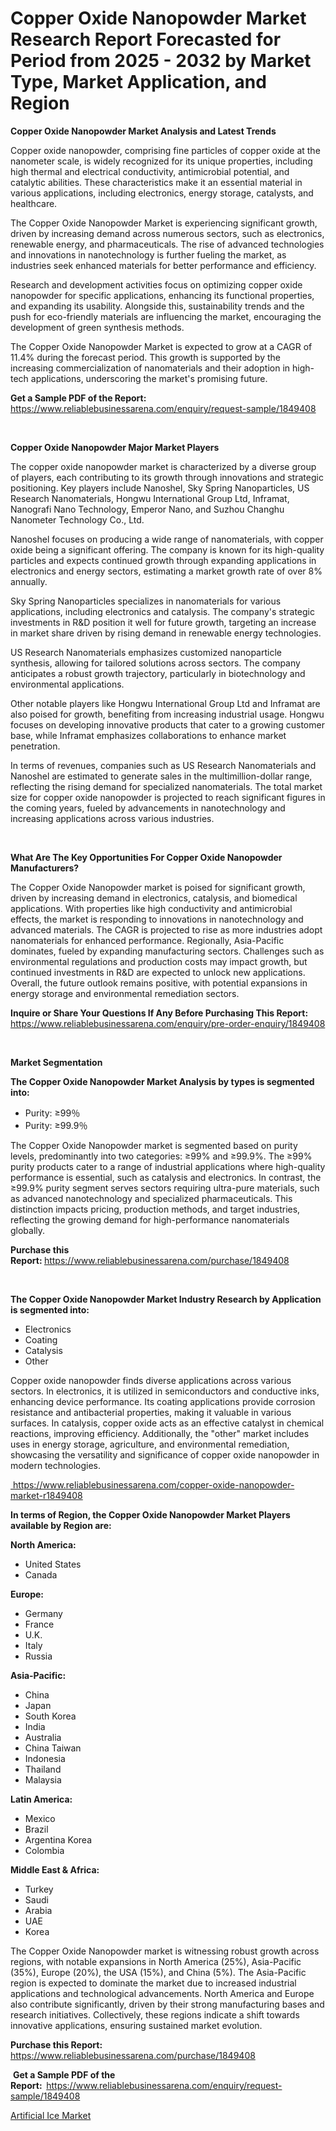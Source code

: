 <p><h1>Copper Oxide Nanopowder Market Research Report Forecasted for Period from 2025 -  2032 by Market Type, Market Application, and Region</h1></p><p><strong>Copper Oxide Nanopowder Market Analysis and Latest Trends</strong></p>
<p><p>Copper oxide nanopowder, comprising fine particles of copper oxide at the nanometer scale, is widely recognized for its unique properties, including high thermal and electrical conductivity, antimicrobial potential, and catalytic abilities. These characteristics make it an essential material in various applications, including electronics, energy storage, catalysts, and healthcare.</p><p>The Copper Oxide Nanopowder Market is experiencing significant growth, driven by increasing demand across numerous sectors, such as electronics, renewable energy, and pharmaceuticals. The rise of advanced technologies and innovations in nanotechnology is further fueling the market, as industries seek enhanced materials for better performance and efficiency.</p><p>Research and development activities focus on optimizing copper oxide nanopowder for specific applications, enhancing its functional properties, and expanding its usability. Alongside this, sustainability trends and the push for eco-friendly materials are influencing the market, encouraging the development of green synthesis methods.</p><p>The Copper Oxide Nanopowder Market is expected to grow at a CAGR of 11.4% during the forecast period. This growth is supported by the increasing commercialization of nanomaterials and their adoption in high-tech applications, underscoring the market's promising future.</p></p>
<p><strong>Get a Sample PDF of the Report:&nbsp;</strong> <a href="https://www.reliablebusinessarena.com/enquiry/request-sample/1849408?utm_campaign=2488&utm_medium=2&utm_source=Github&utm_content=ia&utm_term=02042025&utm_id=copper-oxide-nanopowder">https://www.reliablebusinessarena.com/enquiry/request-sample/1849408</a></p>
<p>&nbsp;</p>
<p><strong>Copper Oxide Nanopowder Major Market Players</strong></p>
<p><p>The copper oxide nanopowder market is characterized by a diverse group of players, each contributing to its growth through innovations and strategic positioning. Key players include Nanoshel, Sky Spring Nanoparticles, US Research Nanomaterials, Hongwu International Group Ltd, Inframat, Nanografi Nano Technology, Emperor Nano, and Suzhou Changhu Nanometer Technology Co., Ltd. </p><p>Nanoshel focuses on producing a wide range of nanomaterials, with copper oxide being a significant offering. The company is known for its high-quality particles and expects continued growth through expanding applications in electronics and energy sectors, estimating a market growth rate of over 8% annually.</p><p>Sky Spring Nanoparticles specializes in nanomaterials for various applications, including electronics and catalysis. The company's strategic investments in R&D position it well for future growth, targeting an increase in market share driven by rising demand in renewable energy technologies.</p><p>US Research Nanomaterials emphasizes customized nanoparticle synthesis, allowing for tailored solutions across sectors. The company anticipates a robust growth trajectory, particularly in biotechnology and environmental applications.</p><p>Other notable players like Hongwu International Group Ltd and Inframat are also poised for growth, benefiting from increasing industrial usage. Hongwu focuses on developing innovative products that cater to a growing customer base, while Inframat emphasizes collaborations to enhance market penetration.</p><p>In terms of revenues, companies such as US Research Nanomaterials and Nanoshel are estimated to generate sales in the multimillion-dollar range, reflecting the rising demand for specialized nanomaterials. The total market size for copper oxide nanopowder is projected to reach significant figures in the coming years, fueled by advancements in nanotechnology and increasing applications across various industries.</p></p>
<p>&nbsp;</p>
<p><strong>What Are The Key Opportunities For Copper Oxide Nanopowder Manufacturers?</strong></p>
<p><p>The Copper Oxide Nanopowder market is poised for significant growth, driven by increasing demand in electronics, catalysis, and biomedical applications. With properties like high conductivity and antimicrobial effects, the market is responding to innovations in nanotechnology and advanced materials. The CAGR is projected to rise as more industries adopt nanomaterials for enhanced performance. Regionally, Asia-Pacific dominates, fueled by expanding manufacturing sectors. Challenges such as environmental regulations and production costs may impact growth, but continued investments in R&D are expected to unlock new applications. Overall, the future outlook remains positive, with potential expansions in energy storage and environmental remediation sectors.</p></p>
<p><strong>Inquire or Share Your Questions If Any Before Purchasing This Report:</strong> <a href="https://www.reliablebusinessarena.com/enquiry/pre-order-enquiry/1849408?utm_campaign=2488&utm_medium=2&utm_source=Github&utm_content=ia&utm_term=02042025&utm_id=copper-oxide-nanopowder">https://www.reliablebusinessarena.com/enquiry/pre-order-enquiry/1849408</a></p>
<p>&nbsp;</p>
<p><strong>Market Segmentation</strong></p>
<p><strong>The Copper Oxide Nanopowder Market Analysis by types is segmented into:</strong></p>
<p><ul><li>Purity: ≥99％</li><li>Purity: ≥99.9％</li></ul></p>
<p><p>The Copper Oxide Nanopowder market is segmented based on purity levels, predominantly into two categories: ≥99% and ≥99.9%. The ≥99% purity products cater to a range of industrial applications where high-quality performance is essential, such as catalysis and electronics. In contrast, the ≥99.9% purity segment serves sectors requiring ultra-pure materials, such as advanced nanotechnology and specialized pharmaceuticals. This distinction impacts pricing, production methods, and target industries, reflecting the growing demand for high-performance nanomaterials globally.</p></p>
<p><strong>Purchase this Report:&nbsp;</strong><a href="https://www.reliablebusinessarena.com/purchase/1849408?utm_campaign=2488&utm_medium=2&utm_source=Github&utm_content=ia&utm_term=02042025&utm_id=copper-oxide-nanopowder">https://www.reliablebusinessarena.com/purchase/1849408</a></p>
<p>&nbsp;</p>
<p><strong>The Copper Oxide Nanopowder Market Industry Research by Application is segmented into:</strong></p>
<p><ul><li>Electronics</li><li>Coating</li><li>Catalysis</li><li>Other</li></ul></p>
<p><p>Copper oxide nanopowder finds diverse applications across various sectors. In electronics, it is utilized in semiconductors and conductive inks, enhancing device performance. Its coating applications provide corrosion resistance and antibacterial properties, making it valuable in various surfaces. In catalysis, copper oxide acts as an effective catalyst in chemical reactions, improving efficiency. Additionally, the "other" market includes uses in energy storage, agriculture, and environmental remediation, showcasing the versatility and significance of copper oxide nanopowder in modern technologies.</p></p>
<p><a href="https://www.reliablebusinessarena.com/copper-oxide-nanopowder-market-r1849408?utm_campaign=2488&utm_medium=2&utm_source=Github&utm_content=ia&utm_term=02042025&utm_id=copper-oxide-nanopowder">&nbsp;https://www.reliablebusinessarena.com/copper-oxide-nanopowder-market-r1849408</a></p>
<p><strong>In terms of Region, the Copper Oxide Nanopowder Market Players available by Region are:</strong></p>
<p>
    <p> <strong> North America: </strong>
        <ul>
            <li>United States</li>
            <li>Canada</li>
        </ul>
        </p> 
    <p> <strong> Europe: </strong>
        <ul>
            <li>Germany</li>
            <li>France</li>
            <li>U.K.</li>
            <li>Italy</li>
            <li>Russia</li>
        </ul>
        </p> 
    <p> <strong> Asia-Pacific: </strong>
        <ul>
            <li>China</li>
            <li>Japan</li>
            <li>South Korea</li>
            <li>India</li>
            <li>Australia</li>
            <li>China Taiwan</li>
            <li>Indonesia</li>
            <li>Thailand</li>
            <li>Malaysia</li>
        </ul>
        </p> 
    <p> <strong> Latin America: </strong>
        <ul>
            <li>Mexico</li>
            <li>Brazil</li>
            <li>Argentina Korea</li>
            <li>Colombia</li>
        </ul>
        </p> 
    <p> <strong> Middle East & Africa: </strong>
        <ul>
            <li>Turkey</li>
            <li>Saudi</li>
            <li>Arabia</li>
            <li>UAE</li>
            <li>Korea</li>
        </ul>
    </p>
    </p>
<p><p>The Copper Oxide Nanopowder market is witnessing robust growth across regions, with notable expansions in North America (25%), Asia-Pacific (35%), Europe (20%), the USA (15%), and China (5%). The Asia-Pacific region is expected to dominate the market due to increased industrial applications and technological advancements. North America and Europe also contribute significantly, driven by their strong manufacturing bases and research initiatives. Collectively, these regions indicate a shift towards innovative applications, ensuring sustained market evolution.</p></p>
<p><strong>Purchase this Report: </strong><a href="https://www.reliablebusinessarena.com/purchase/1849408?utm_campaign=2488&utm_medium=2&utm_source=Github&utm_content=ia&utm_term=02042025&utm_id=copper-oxide-nanopowder">https://www.reliablebusinessarena.com/purchase/1849408</a></p>
<p>&nbsp;<strong>Get a Sample PDF of the Report:&nbsp;&nbsp;</strong><a href="https://www.reliablebusinessarena.com/enquiry/request-sample/1849408?utm_campaign=2488&utm_medium=2&utm_source=Github&utm_content=ia&utm_term=02042025&utm_id=copper-oxide-nanopowder">https://www.reliablebusinessarena.com/enquiry/request-sample/1849408</a></p>
<p><strong></strong></p>
<p><p><a href="https://github.com/sherikacas30/Market-Research-Report-List-1/blob/main/artificial-ice-market.md?utm_campaign=2488&utm_medium=2&utm_source=Github&utm_content=ia&utm_term=02042025&utm_id=copper-oxide-nanopowder">Artificial Ice Market</a></p></p>